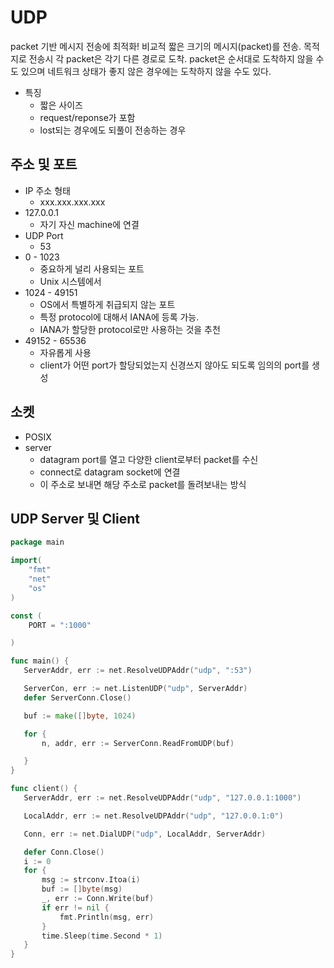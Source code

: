 # UDP
packet 기반 메시지 전송에 최적화!
비교적 짧은 크기의 메시지(packet)를 전송.
목적지로 전송시 각 packet은 각기 다른 경로로 도착.
packet은 순서대로 도착하지 않을 수도 있으며 네트워크 상태가 좋지 않은 경우에는 도착하지 않을 수도 있다.

 * 특징
   * 짧은 사이즈
   * request/reponse가 포함
   * lost되는 경우에도 되풀이 전송하는 경우

## 주소 및 포트
 * IP 주소 형태
   * xxx.xxx.xxx.xxx
 * 127.0.0.1
   * 자기 자신 machine에 연결
 * UDP Port
   * 53
 * 0 - 1023
   * 중요하게 널리 사용되는 포트
   * Unix 시스템에서 
 * 1024 - 49151
   * OS에서 특별하게 취급되지 않는 포트
   * 특정 protocol에 대해서 IANA에 등록 가능.
   * IANA가 할당한 protocol로만 사용하는 것을 추천
 * 49152 - 65536
   * 자유롭게 사용
   * client가 어떤 port가 할당되었는지 신경쓰지 않아도 되도록 임의의 port를 생성
    
## 소켓
 * POSIX
 * server
   * datagram port를 열고 다양한 client로부터 packet를 수신
   * connect로 datagram socket에 연결
   * 이 주소로 보내면 해당 주소로 packet를 돌려보내는 방식
   

 ## UDP Server 및 Client
 ```go
 package main

 import(
     "fmt"
     "net"
     "os"
 )

 const (
     PORT = ":1000"

 )

func main() {
    ServerAddr, err := net.ResolveUDPAddr("udp", ":53")

    ServerCon, err := net.ListenUDP("udp", ServerAddr)
    defer ServerConn.Close()

    buf := make([]byte, 1024)

    for {
        n, addr, err := ServerConn.ReadFromUDP(buf)

    }
}

func client() {
    ServerAddr, err := net.ResolveUDPAddr("udp", "127.0.0.1:1000")

    LocalAddr, err := net.ResolveUDPAddr("udp", "127.0.0.1:0")

    Conn, err := net.DialUDP("udp", LocalAddr, ServerAddr)

    defer Conn.Close()
    i := 0
    for {
        msg := strconv.Itoa(i)
        buf := []byte(msg)
        _, err := Conn.Write(buf)
        if err != nil {
            fmt.Println(msg, err)
        }
        time.Sleep(time.Second * 1)
    }
}
 ```